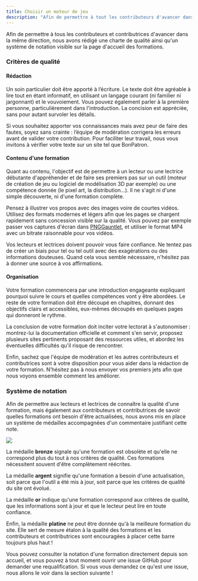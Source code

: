 ```yaml
---
title: Choisir un moteur de jeu
description: "Afin de permettre à tout les contributeurs d'avancer dans la même direction, de connaître les exigences en terme de qualité du site et de les faire progresser collectivement : nous avons rédigé une charte de qualité ainsi qu'un système de notation visible par les lecteurs."
---
```


Afin de permettre à tous les contributeurs et contributrices d'avancer dans la même direction, nous avons rédigé une charte de qualité ainsi qu'un système de notation visible sur la page d'accueil des formations.

### Critères de qualité

#### Rédaction

Un soin particulier doit être apporté à l’écriture. Le texte doit être agréable à lire tout en étant informatif, en utilisant un langage courant (ni familier ni jargonnant) et le vouvoiement. Vous pouvez également parler à la première personne, particulièrement dans l'introduction. La concision est appréciée, sans pour autant survoler les détails.

Si vous souhaitez apporter vos connaissances mais avez peur de faire des fautes, soyez sans crainte : l’équipe de modération corrigera les erreurs avant de valider votre contribution. Pour faciliter leur travail, nous vous invitons à vérifier votre texte sur un site tel que BonPatron.

#### Contenu d'une formation

Quant au contenu, l'objectif est de permettre à un lecteur ou une lectrice débutante d'appréhender et de faire ses premiers pas sur un outil (moteur de création de jeu ou logiciel de modélisation 3D par exemple) ou une compétence donnée (le pixel art, la distribution...). Il ne s'agit ni d'une simple découverte, ni d'une formation complète.

Pensez à illustrer vos propos avec des images voire de courtes vidéos. Utilisez des formats modernes et légers afin que les pages se chargent rapidement sans concession visible sur la qualité. Vous pouvez par exemple passer vos captures d'écran dans [PNGGauntlet](https://pnggauntlet.com/), et utiliser le format MP4 avec un bitrate raisonnable pour vos vidéos.

Vos lecteurs et lectrices doivent pouvoir vous faire confiance. Ne tentez pas de créer un biais pour tel ou tel outil avec des exagérations ou des informations douteuses. Quand cela vous semble nécessaire, n'hésitez pas à donner une source à vos affirmations.

#### Organisation

Votre formation commencera par une introduction engageante expliquant pourquoi suivre le cours et quelles compétences vont y être abordées. Le reste de votre formation doit être découpé en chapitres, donnant des objectifs clairs et accessibles, eux-mêmes découpés en quelques pages qui donneront le rythme.

La conclusion de votre formation doit inciter votre lectorat à s'autonomiser : montrez-lui la documentation officielle et comment s'en servir, proposez plusieurs sites pertinents proposant des ressources utiles, et abordez les éventuelles difficultés qu'il risque de rencontrer.

Enfin, sachez que l'équipe de modération et les autres contributeurs et contributrices sont à votre disposition pour vous aider dans la rédaction de votre formation. N’hésitez pas à nous envoyer vos premiers jets afin que nous voyons ensemble comment les améliorer.

### Système de notation

Afin de permettre aux lecteurs et lectrices de connaître la qualité d'une formation, mais également aux contributeurs et contributrices de savoir quelles formations ont besoin d'être actualisées, nous avons mis en place un système de médailles accompagnées d'un commentaire justifiant cette note.

![](./medailles.png)

La médaille **bronze** signale qu'une formation est obsolète et qu'elle ne correspond plus du tout à nos critères de qualité. Ces formations nécessitent souvent d'être complètement réécrites.

La médaille **argent** signifie qu'une formation a besoin d'une actualisation, soit parce que l'outil a été mis à jour, soit parce que les critères de qualité du site ont évolué.

La médaille **or** indique qu'une formation correspond aux critères de qualité, que les informations sont à jour et que le lecteur peut lire en toute confiance.

Enfin, la médaille **platine** ne peut être donnée qu'à la meilleure formation du site. Elle sert de mesure étalon à la qualité des formations et les contributeurs et contributrices sont encouragées à placer cette barre toujours plus haut !

Vous pouvez consulter la notation d'une formation directement depuis son accueil, et vous pouvez à tout moment ouvrir une issue GitHub pour demander une requalification. Si vous vous demandez ce qu'est une issue, nous allons le voir dans la section suivante !
